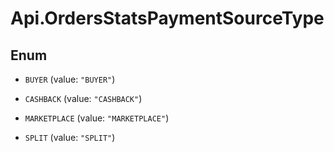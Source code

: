 # Api.OrdersStatsPaymentSourceType

## Enum


* `BUYER` (value: `"BUYER"`)

* `CASHBACK` (value: `"CASHBACK"`)

* `MARKETPLACE` (value: `"MARKETPLACE"`)

* `SPLIT` (value: `"SPLIT"`)


